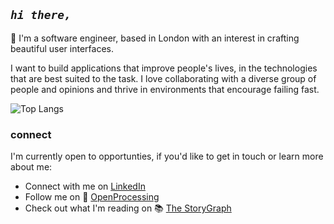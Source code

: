 ## _**`hi there,`**_
🌈 I'm a software engineer, based in London with an interest in crafting beautiful user interfaces.

I want to build applications that improve people's lives, in the technologies that are best suited to the task. I love collaborating with a diverse group of people and opinions and thrive in environments that encourage failing fast.

![Top Langs](https://github-readme-stats.vercel.app/api/top-langs/?username=niamhbrockbank&layout=compact)

### connect
I'm currently open to opportunties, if you'd like to get in touch or learn more about me:
<ul>
  <li>Connect with me on <a href='https://www.linkedin.com/in/niamh-brockbank/'>LinkedIn</a></li>
  <li>Follow me on 🎨 <a href='https://openprocessing.org/user/334108/?view=activity&o=14'>OpenProcessing</a></li>
  <li>Check out what I'm reading on 📚 <a href="https://app.thestorygraph.com/profile/nbrockbank">The StoryGraph</a></li>
</ul>

<!---
niamhbrockbank/niamhbrockbank is a ✨ special ✨ repository because its `README.md` (this file) appears on your GitHub profile.
You can click the Preview link to take a look at your changes.
--->
